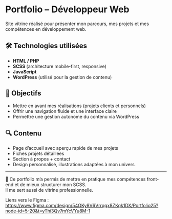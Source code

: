 # Portfolio – Développeur Web

Site vitrine réalisé pour présenter mon parcours, mes projets et mes compétences en développement web.

## 🛠️ Technologies utilisées

- **HTML / PHP**
- **SCSS** (architecture mobile-first, responsive)
- **JavaScript**
- **WordPress** (utilisé pour la gestion de contenu)

## 🎯 Objectifs

- Mettre en avant mes réalisations (projets clients et personnels)
- Offrir une navigation fluide et une interface claire
- Permettre une gestion autonome du contenu via WordPress

## 🔍 Contenu

- Page d’accueil avec aperçu rapide de mes projets
- Fiches projets détaillées
- Section à propos + contact
- Design personnalisé, illustrations adaptées à mon univers

---

📌 Ce portfolio m’a permis de mettre en pratique mes compétences front-end et de mieux structurer mon SCSS.  
Il me sert aussi de vitrine professionnelle.

Liens vers le Figma : https://www.figma.com/design/54OKy8V6Vrrqgx8ZKqk1DX/Portfolio25?node-id=5-20&t=yThi3Qv7mYcVYu8M-1


